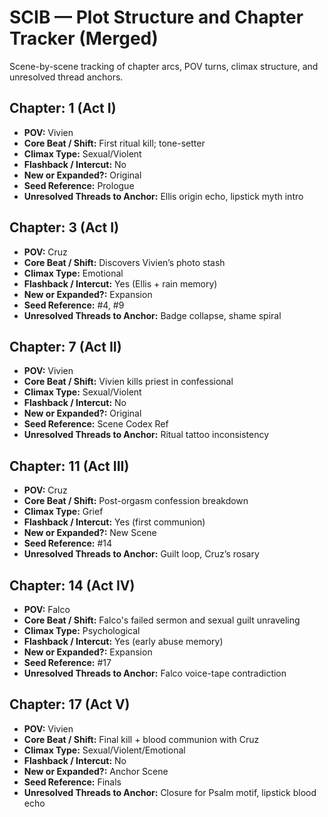 # SCIB — Plot Structure and Chapter Tracker (Merged)

Scene-by-scene tracking of chapter arcs, POV turns, climax structure, and unresolved thread anchors.

## Chapter: 1 (Act I)
- **POV:** Vivien
- **Core Beat / Shift:** First ritual kill; tone-setter
- **Climax Type:** Sexual/Violent
- **Flashback / Intercut:** No
- **New or Expanded?:** Original
- **Seed Reference:** Prologue
- **Unresolved Threads to Anchor:** Ellis origin echo, lipstick myth intro

## Chapter: 3 (Act I)
- **POV:** Cruz
- **Core Beat / Shift:** Discovers Vivien’s photo stash
- **Climax Type:** Emotional
- **Flashback / Intercut:** Yes (Ellis + rain memory)
- **New or Expanded?:** Expansion
- **Seed Reference:** #4, #9
- **Unresolved Threads to Anchor:** Badge collapse, shame spiral

## Chapter: 7 (Act II)
- **POV:** Vivien
- **Core Beat / Shift:** Vivien kills priest in confessional
- **Climax Type:** Sexual/Violent
- **Flashback / Intercut:** No
- **New or Expanded?:** Original
- **Seed Reference:** Scene Codex Ref
- **Unresolved Threads to Anchor:** Ritual tattoo inconsistency

## Chapter: 11 (Act III)
- **POV:** Cruz
- **Core Beat / Shift:** Post-orgasm confession breakdown
- **Climax Type:** Grief
- **Flashback / Intercut:** Yes (first communion)
- **New or Expanded?:** New Scene
- **Seed Reference:** #14
- **Unresolved Threads to Anchor:** Guilt loop, Cruz’s rosary

## Chapter: 14 (Act IV)
- **POV:** Falco
- **Core Beat / Shift:** Falco's failed sermon and sexual guilt unraveling
- **Climax Type:** Psychological
- **Flashback / Intercut:** Yes (early abuse memory)
- **New or Expanded?:** Expansion
- **Seed Reference:** #17
- **Unresolved Threads to Anchor:** Falco voice-tape contradiction

## Chapter: 17 (Act V)
- **POV:** Vivien
- **Core Beat / Shift:** Final kill + blood communion with Cruz
- **Climax Type:** Sexual/Violent/Emotional
- **Flashback / Intercut:** No
- **New or Expanded?:** Anchor Scene
- **Seed Reference:** Finals
- **Unresolved Threads to Anchor:** Closure for Psalm motif, lipstick blood echo

